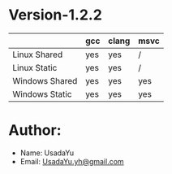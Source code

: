 # Version-1.2.2

|                | gcc  | clang | msvc |
| -------------- | ---- | ----- | ---- |
| Linux Shared   | yes  | yes   | /    |
| Linux Static   | yes  | yes   | /    |
| Windows Shared | yes  | yes   | yes  |
| Windows Static | yes  | yes   | yes  |



# Author:

* Name: UsadaYu
* Email: UsadaYu.yh@gmail.com
